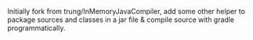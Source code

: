 
Initially fork from trung/InMemoryJavaCompiler, 
add some other helper to package sources and classes in a jar file & compile source with gradle programmatically.

